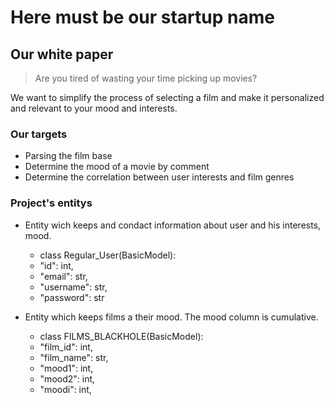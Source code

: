 # Here must be our startup name

## Our white paper
> Are you tired of wasting your time picking up movies?

We want to simplify the process of selecting a film and make it personalized and relevant to your mood and interests.


### Our targets
- Parsing the film base
- Determine the mood of a movie by comment
- Determine the correlation between user interests and film genres

### Project's entitys
- Entity wich keeps and condact information about user and his interests, mood.
  - class Regular_User(BasicModel):
  - "id": int,
  - "email": str,
  - "username": str,
  - "password": str
        
- Entity which keeps films a their mood. The mood column is cumulative.
  - class FILMS_BLACKHOLE(BasicModel):
  - "film_id": int,
  - "film_name": str,
  - "mood1": int,
  - "mood2": int,
  - "moodi": int,
    
 





